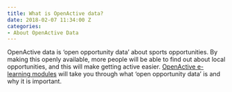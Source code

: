```yaml
---
title: What is OpenActive data?
date: 2018-02-07 11:34:00 Z
categories:
- About OpenActive Data
---
```


OpenActive data is ‘open opportunity data’ about sports opportunities. By making this openly available, more people will be able to find out about local opportunities, and this will make getting active easier. [OpenActive e-learning modules](https://www.openactive.io/e-learning) will take you through what ‘open opportunity data’ is and why it is important.

